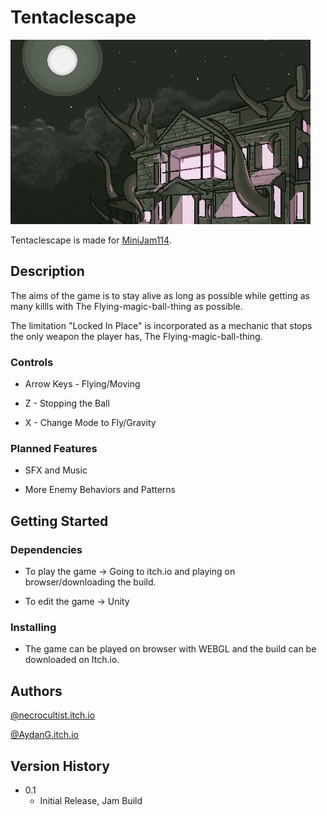 # Tentaclescape

![inGame](Assets/Textures/UI/Menu%20Background.png)

Tentaclescape is made for [MiniJam114](https://itch.io/jam/mini-jam-114-anime).

## Description

The aims of the game is to stay alive as long as possible while getting as many killls with The Flying-magic-ball-thing as possible.

The limitation "Locked In Place" is incorporated as a mechanic that stops the only weapon the player has, The Flying-magic-ball-thing.

### Controls

- Arrow Keys - Flying/Moving

- Z - Stopping the Ball

- X - Change Mode to Fly/Gravity

### Planned Features

- SFX and Music

- More Enemy Behaviors and Patterns

## Getting Started

### Dependencies

- To play the game -> Going to itch.io and playing on browser/downloading the build.

- To edit the game -> Unity

### Installing

- The game can be played on browser with WEBGL and the build can be downloaded on Itch.io.

## Authors

[@necrocultist.itch.io](https://necrocultist.itch.io)

[@AydanG.itch.io](https://aydang.itch.io)

## Version History

- 0.1
  - Initial Release, Jam Build
